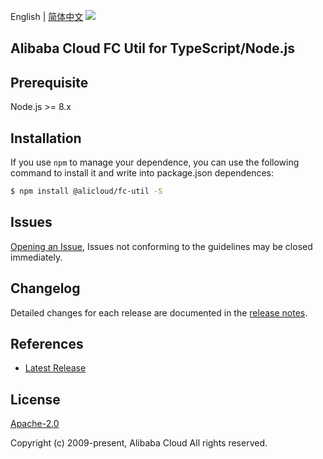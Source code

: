 English | [简体中文](README-CN.md)
![](https://aliyunsdk-pages.alicdn.com/icons/AlibabaCloud.svg)

## Alibaba Cloud FC Util for TypeScript/Node.js

## Prerequisite

Node.js >= 8.x

## Installation
If you use `npm` to manage your dependence, you can use the following command to install it and write into package.json dependences:

```sh
$ npm install @alicloud/fc-util -S
```

## Issues
[Opening an Issue](https://github.com/aliyun/fc-util/issues/new), Issues not conforming to the guidelines may be closed immediately.

## Changelog
Detailed changes for each release are documented in the [release notes](./ChangeLog.txt).

## References
* [Latest Release](https://github.com/aliyun/fc-util/tree/master/ts)

## License
[Apache-2.0](http://www.apache.org/licenses/LICENSE-2.0)

Copyright (c) 2009-present, Alibaba Cloud All rights reserved.